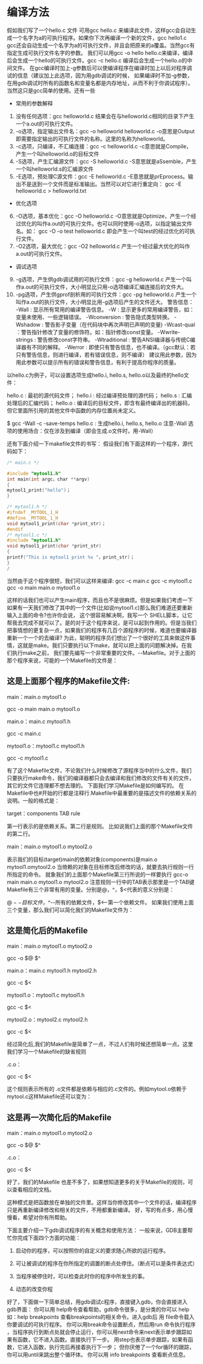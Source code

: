 
# 编译方法
假如我们写了一个hello.c 文件 可用gcc  hello.c 来编译此文件，这样gcc会自动生成一个名字为a的可执行程序。如果你下次再编译一个新的文件，gcc hello1.c      
gcc还会自动生成一个名字为a的可执行文件，并且会把原来的a覆盖。当然gcc有指定生成可执行文件名字的参数。
我们可以用gcc -o hello hello.c来编译，编译后会生成一个hello的可执行文件。gcc -c hello.c 编译后会生成一个hello.o的中间文件。
在gcc编译时加上-g参数后可以使编译程序在编译时加上以后对程序调试的信息（建议加上此选项，因为用gdb调试的时候，
如果编译时不加-g参数，在用gdb调试时所有的函数名和变量名都是内存地址，从而不利于你调试程序）。当然这只是gcc简单的使用。还有一些

- 常用的参数解释

1. 没有任何选项：gcc  helloworld.c
结果会在与helloworld.c相同的目录下产生一个a.out的可执行文件。
2. -o选项，指定输出文件名：gcc -o helloworld helloworld.c
-o意思是Output即需要指定输出的可执行文件的名称。这里的名称为helloworld。
3. -c选项，只编译，不汇编连接：gcc -c helloworld.c
 -c意思就是Compile，产生一个叫helloworld.o的目标文件
4. -S选项，产生汇编源文件：gcc -S helloworld.c
-S意思就是aSsemble，产生一个叫helloworld.s的汇编源文件
5. -E选项，预处理C源文件：gcc -E helloworld.c
-E意思就是prEprocess。输出不是送到一个文件而是标准输出。当然可以对它进行重定向：
gcc -E helloworld.c > helloworld.txt

- 优化选项

6. -O选项，基本优化：gcc -O helloworld.c
-O意思就是Optimize，产生一个经过优化的叫作a.out的可执行文件。也可以同时使用-o选项，以指定输出文件名。如：
gcc -O -o test helloworld.c
即会产生一个叫test的经过优化的可执行文件。
7. -O2选项，最大优化：gcc -O2 helloworld.c
产生一个经过最大优化的叫作a.out的可执行文件。

- 调试选项

9. -g选项，产生供gdb调试用的可执行文件：gcc -g helloworld.c
产生一个叫作a.out的可执行文件，大小明显比只用-o选项编译汇编连接后的文件大。
10. -pg选项，产生供gprof剖析用的可执行文件：gcc -pg helloworld.c
产生一个叫作a.out的执行文件，大小明显比用-g选项后产生的文件还大。
警告信息： 
 -Wall : 显示所有常用的编译警告信息。
-W    : 显示更多的常用编译警告，如：变量未使用、一些逻辑错误。
-Wconversion : 警告隐式类型转换。
-Wshadow : 警告影子变量（在代码块中再次声明已声明的变量)
-Wcast-qual ：警告指针修改了变量的修饰符。如：指针修改const变量。
-Wwrite-strings : 警告修改const字符串。
-Wtraditional : 警告ANSI编译器与传统C编译器有不同的解释。
-Werror : 即使只有警告信息，也不编译。（gcc默认：若只有警告信息，则进行编译，若有错误信息，则不编译）
建议用此参数，因为用此参数可以提示所有的错误和警告信息，有利于提高你程序的质量。

以hello.c为例子，可以设置选项生成hello.i, hello.s, hello.o以及最终的hello文件：

hello.c : 最初的源代码文件；
hello.i : 经过编译预处理的源代码；
hello.s : 汇编处理后的汇编代码；
hello.o : 编译后的目标文件，即含有最终编译出的机器码，但它里面所引用的其他文件中函数的内存位置尚未定义。

$ gcc -Wall -c -save-temps hello.c  : 生成hello.i, hello.s, hello.o
注意-Wall 选项的使用场合：仅在涉及到编译（即会生成.o文件时，用-Wall）

还有下面介绍一下makefile文件的书写：
假设我们有下面这样的一个程序，源代码如下：

```C
/* main.c */

#include "mytool1.h"
int main(int argc，char **argv)
{
mytool1_print("hello")；
}

/* mytool1.h */
#ifndef _MYTOOL_1_H
#define _MYTOOL_1_H
void mytool1_print(char *print_str)；
#endif
/* mytool1.c */
#include "mytool1.h"
void mytool1_print(char *print_str)
{
printf("This is mytool1 print %s "，print_str)；
}
/
```

当然由于这个程序很短，我们可以这样来编译:
gcc -c main.c
gcc -c mytool1.c
gcc -o main main.o mytool1.o
 

这样的话我们也可以产生main程序，而且也不是很麻烦。但是如果我们考虑一下如果有一天我们修改了其中的一个文件(比如说mytool1.c)那么我们难道还要重新输入上面的命令?也许你会说，
这个很容易解决啊，我写一个 SHELL脚本，让它帮我去完成不就可以了。是的对于这个程序来说，是可以起到作用的。但是当我们把事情想的更复杂一点，如果我们的程序有几百个源程序的时候，难道也要编译器重新一个一个的去编译?
为此，聪明的程序员们想出了一个很好的工具来做这件事情，这就是make。我们只要执行以下make，就可以把上面的问题解决掉。在我们执行make之前，
我们要先编写一个非常重要的文件。--Makefile。对于上面的那个程序来说，可能的一个Makefile的文件是：

## 这是上面那个程序的Makefile文件:
main：main.o mytool1.o

gcc -o main main.o mytool1.o

main.o：main.c mytool1.h

gcc -c main.c

mytool1.o：mytool1.c mytool1.h

gcc -c mytool1.c

 
有了这个Makefile文件，不论我们什么时候修改了源程序当中的什么文件，我们只要执行make命令，我们的编译器都只会去编译和我们修改的文件有关的文件，其它的文件它连理都不想去理的。
下面我们学习Makefile是如何编写的。
在Makefile中也#开始的行都是注释行.Makefile中最重要的是描述文件的依赖关系的说明。一般的格式是：

target：components
TAB rule

第一行表示的是依赖关系。第二行是规则。
比如说我们上面的那个Makefile文件的第二行。

main：main.o mytool1.o mytool2.o

表示我们的目标(target)main的依赖对象(components)是main.o mytool1.omytool2.o 当倚赖的对象在目标修改后修改的话，就要去执行规则一行所指定的命令。
就象我们的上面那个Makefile第三行所说的一样要执行 gcc-o main main.o mytool1.o mytool2.o 注意规则一行中的TAB表示那里是一个TAB键
Makefile有三个非常有用的变量。分别是$@，$^，$<代表的意义分别是：

$@--目标文件，$^--所有的依赖文件，$<--第一个依赖文件。
如果我们使用上面三个变量，那么我们可以简化我们的Makefile文件为：

## 这是简化后的Makefile

main：main.o mytool1.o mytool2.o

gcc -o $@ $^

main.o：main.c mytool1.h mytool2.h

gcc -c $<

mytool1.o：mytool1.c mytool1.h

gcc -c $<

mytool2.o：mytool2.c mytool2.h

gcc -c $<

经过简化后,我们的Makefile是简单了一点，不过人们有时候还想简单一点。这里我们学习一个Makefile的缺省规则

.c.o：

gcc -c $<

这个规则表示所有的 .o文件都是依赖与相应的.c文件的。例如mytool.o依赖于mytool.c这样Makefile还可以变为：

## 这是再一次简化后的Makefile

main：main.o mytool1.o mytool2.o

gcc -o $@ $^

.c.o：

gcc -c $<

好了，我们的Makefile 也差不多了，如果想知道更多的关于Makefile的规则，可以查看相应的文档。

这种模式是把函数放在单独的文件里。这样当你修改其中一个文件的话，编译程序只是再重新编译修改和相关的文件，不用都重新编译。
好，写的有点多，用心慢慢看，希望对你有所帮助。

下面主要介绍一下gdb调试程序的有关概念和使用方法：
一般来说，GDB主要帮忙你完成下面四个方面的功能：


1. 启动你的程序，可以按照你的自定义的要求随心所欲的运行程序。

2. 可让被调试的程序在你所指定的调置的断点处停住。（断点可以是条件表达式）

3. 当程序被停住时，可以检查此时你的程序中所发生的事。

4. 动态的改变你程

好了，下面做一下简单总结，用gdb调试c程序，直接键入gdb，你会直接进入gdb界面：
你可以用 help命令查看帮助，gdb命令很多，是分类的你可以 help<class> 如：help breakpoints 查看breakpoints的相关命令。进入gdb后 用 file命令载入你要调试的可执行程序。
你可以用break命令设置断点，然后用run 命令执行程序 ，当程序执行到断点处就会停止运行，你可以用next命令来next表示单步跟踪如果有函数，它不进入函数。直接执行下一步。
用step也表示单步跟踪，如果有函数，它进入函数，执行完后再接着执行下一步；
但你厌倦了一个for循环的跟踪，你可以用until来跳出整个循环体。
你可以用 info breakpoints  查看断点信息。

